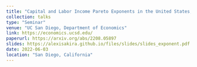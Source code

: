 ```yaml
---
title: "Capital and Labor Income Pareto Exponents in the United States, 1916-2019"
collection: talks
type: "Seminar"
venue: "UC San Diego, Department of Economics"
link: https://economics.ucsd.edu/
paperurl: https://arxiv.org/abs/2208.05897
slides: https://alexisakira.github.io/files/slides/slides_exponent.pdf
date: 2022-06-03
location: "San Diego, California"
---
```

